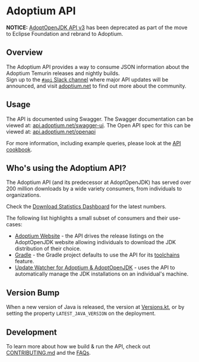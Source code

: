 
# Adoptium API

**NOTICE:** [AdoptOpenJDK API v3](https://github.com/AdoptOpenJDK/openjdk-api-v3/blob/master/README.md) has been deprecated as part of the move to Eclipse Foundation and rebrand to Adoptium.

## Overview

The Adoptium API provides a way to consume JSON information about the Adoptium Temurin releases and nightly builds.  
Sign up to the [`#api` Slack channel](https://adoptium.net/slack/) where major API updates will be announced, and visit [adoptium.net](https://adoptium.net) to find out more about the community.

## Usage

The API is documented using Swagger.  The Swagger documentation can be viewed at: [api.adoptium.net/swagger-ui](https://api.adoptium.net/swagger-ui).
The Open API spec for this can be viewed at: [api.adoptium.net/openapi](https://api.adoptium.net/openapi)

For more information, including example queries, please look at the [API cookbook](https://github.com/adoptium/api.adoptium.net/blob/main/docs/cookbook.adoc).

## Who's using the Adoptium API?

The Adoptium API (and its predecessor at AdoptOpenJDK) has served over 200 million downloads by a wide variety consumers, from individuals to organizations.

Check the [Download Statistics Dashboard](https://dash.adoptium.net/) for the latest numbers.  

The following list highlights a small subset of consumers and their use-cases:

- [Adoptium Website](https://adoptium.net/) - the API drives the release listings on the AdoptOpenJDK website allowing individuals to download the JDK distribution of their choice.
- [Gradle](https://docs.gradle.org/) - the Gradle project defaults to use the API for its [toolchains](https://docs.gradle.org/current/userguide/toolchains.html#sec:provisioning) feature.
- [Update Watcher for Adoptium & AdoptOpenJDK](https://github.com/tushev/aojdk-updatewatcher) - uses the API to automatically manage the JDK installations on an individual's machine.

## Version Bump

When a new version of Java is released, the version at [Versions.kt](adoptium-models-parent/adoptium-api-v3-models/src/main/kotlin/net/adoptium/api/v3/models/Versions.kt),
or by setting the property `LATEST_JAVA_VERSION` on the deployment.

## Development

To learn more about how we build & run the API, check out [CONTRIBUTING.md](CONTRIBUTING.md) and the [FAQs](FAQ.md).
